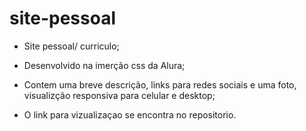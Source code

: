 # site-pessoal

* Site pessoal/ curriculo;

* Desenvolvido na imerção css da Alura;

* Contem uma breve descrição, links para redes sociais e uma foto, visualizção responsiva para celular e desktop;

* O link para vizualizaçao se encontra no repositorio.
